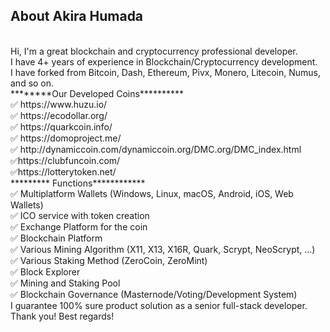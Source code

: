 

## About Akira Humada
<br>
Hi, I'm a great blockchain and cryptocurrency professional developer. <br>
I have 4+ years of experience in Blockchain/Cryptocurrency development. <br>
I have forked from Bitcoin, Dash, Ethereum, Pivx, Monero, Litecoin, Numus, and so on.<br> ********Our Developed Coins********** <br>
✅ https://www.huzu.io/ <br>
✅ https://ecodollar.org/ <br>
✅ https://quarkcoin.info/ <br>
✅ https://domoproject.me/ <br>
✅ http://dynamiccoin.com/dynamiccoin.org/DMC.org/DMC_index.html <br>
✅https://clubfuncoin.com/<br>
✅https://lotterytoken.net/<br>
********* Functions************ <br>
✅ Multiplatform Wallets (Windows, Linux, macOS, Android, iOS, Web Wallets) <br>
✅ ICO service with token creation <br>
✅ Exchange Platform for the coin <br>
✅ Blockchain Platform <br>
✅ Various Mining Algorithm (X11, X13, X16R, Quark, Scrypt, NeoScrypt, ...) <br>
✅ Various Staking Method (ZeroCoin, ZeroMint) <br>
✅ Block Explorer <br>
✅ Mining and Staking Pool <br>
✅ Blockchain Governance (Masternode/Voting/Development System)<br>
I guarantee 100% sure product solution as a senior full-stack developer. Thank you! Best regards!
